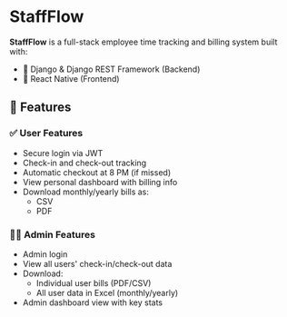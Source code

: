 # StaffFlow

**StaffFlow** is a full-stack employee time tracking and billing system built with:

- 🐍 Django & Django REST Framework (Backend)
- 📱 React Native (Frontend)

## 🔧 Features

### ✅ User Features
- Secure login via JWT
- Check-in and check-out tracking
- Automatic checkout at 8 PM (if missed)
- View personal dashboard with billing info
- Download monthly/yearly bills as:
  - CSV
  - PDF

### 👨‍💼 Admin Features
- Admin login
- View all users' check-in/check-out data
- Download:
  - Individual user bills (PDF/CSV)
  - All user data in Excel (monthly/yearly)
- Admin dashboard view with key stats
